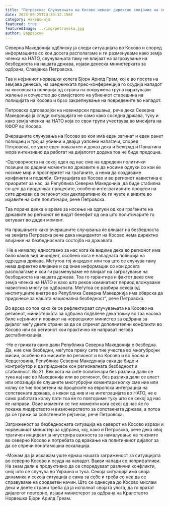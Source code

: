 ```yaml
---
title: "Петровска: Случувањата на Косово немаат директно влијание на земјава"
date: 2023-09-25T14:39:12.156Z
category: македонија
featured: true
featuredImage: ../img/petrovska.jpg
author: Вардарски
---
```

<!--StartFragment-->

Северна Македонија одблиску ја следи ситуацијата во Косово и според информациите со кои досега располагаме и ги разменуваме како земја членка на НАТО, случувањата таму не влијаат на загрозување на безбедноста на нашата држава, изјави денеска министерката за одбрана, Славјанка Петровска.

Таа и нејзиниот норвешки колега Бјорн Арилд Грам, кој е во посета на земјава денеска, на заедничката прес-конференција го осудија нападот на косовската полиција од страна на вооружена група изразувајќи жалење и сочувство до семејството на убиениот старешина на полицијата на Косово и брзо закрепнување на повредените во нападот.

Петровска одговарајќи на новинарски прашања, рече дека Северна Македонија ја следи ситуацијата не само како соседна држава, туку и како земја членка на НАТО која со свои трупи учествува во мисијата на КФОР во Косово.

Вчерашните случувања на Косово во кои има еден загинат и еден ранет полицаец и тројца убиени и двајца уапсени напаѓачи, според Петровска, се уште еден показател и доказ дека и Белград и Приштина мора интензивно да работат на дијалогот додека тоа не биде предоцна.

\-Одговорноста на секој еден од нас сме на одредени политички позиции во дадени моменти во државите е да носиме одлуки со кои ќе носиме мир и просперитет на граѓаните, а нема да создаваме конфликти и поделби. Ситуацијата во Косово и во регионот навистина е приоритет за нас, за Република Северна Македонија  да биде стабилна со цел да продолжат процесите, особено интегративните процеси на сите држави од регионот кои декларативно ќе ги чуете и видите во изјавите на сите политичари, рече Петровска.

Таа порача деека е време за носење на одлуки од кои граѓаните на државите во регионот ќе видат бенефит од она што политичарите го ветуваат во даден момент.

На прашањето како вчерашните случувања ќе влијаат на безбедноста на земјата Петровска рече дека инцидентот на Косово нема директно влијание на безбедносната состојба на државата.

\-Не е нималку едноставно за нас кога ќе видиме дека во регионот има било каков вид инцидент, особено кога е нападната полиција на одредена држава. Меѓутоа тој инцидент или тоа што се случува таму нема директно влијание и од оние информации со кои досега располагаме и кои ги разменуваме не влијаат на загрозување на безбедноста на нашата држава. Тоа го гарантира и фактот дека сме земја членка на НАТО и како што реков изминатиот период вложуваме навистина многу во одбраната. Меѓутоа се разбира секоја од институциите внатре во Република Северна Македонија има обврска да придонесе за нашата национална безбедност“, рече Петровска.

Во врска со тоа како ќе се рефлектираат случувањата на Косово на регионот, министерката за одбрана подвлече дека токму во таа насока биле нејзиниот и повикот на норвешкиот министер за одбрана за дијалог меѓу двете страни за да се спречат дополнителни конфликти во Косово или во регионот кои практично ќе направат негова дестабилизација.

\-Не е грижата само дали Република Северна Македонија е безбедна. Да, ние сме безбедни, меѓутоа преку сите тие учества во многубројни мисии, особено во мисиите во регионот и во Косово и во Босна и Херцеговина, Република Северна Македонија сака да биде и контрибутор и да придонесе кон регионалната безбедност и стабилност. Во 21. Век кога на сите политичари без разлика дали се тука кај нас во Македонија или во регионот, без разлика дали се власт или опозиција ќе слушнете многубројни коментари колку сме ние или колку се тие посветени на процесите на европска интеграција на сопствената држава, а некои од нив и на интеграцијата во НАТО, не е само работата колку пати тоа ќе го повториме туку што се секој од нас ќе направи. Овие моменти се тие моменти кога секој од нас ќе го покаже лидерството и визионерството за сопствената држава, а потоа да се грижи за сопствените рејтинзи, рече Петровска.

Загриженост за безбедносната ситуација на северот на Косово изрази и норвешкиот министер за одбрана, кој, како и Петровска, рече дека овој трагичен инцидент ја илустрира важноста за намалување на тензиите во северно Косово и потребата од враќање на политичкиот дијалог за да се спречи понатамошна ескалација.

\-Можам да ја искажам уште еднаш нашата загриженост за ситуацијата во северно Косово и осуда на нападот. Вакви напади се неприфатливи. Не знам дали е продуктивно да се споредуваат различни конфликти, оној што се случува во Украина и тука. Секоја ситуација има своја динамика и секоја ситуација е сама за себе и треба со неа да се справуваме на соодветен начин. Што се однесува до Косово мислам дека и двете страни треба да ја исполнат својата улога, да го вратат дијалогот повторно, изјави министерот за одбрана на Кралството Норвешка Бјорн Арилд Греам.

 

<!--EndFragment-->